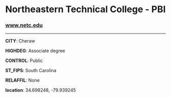 # Northeastern Technical College - PBI
### www.netc.edu
---
**CITY**: Cheraw

**HIGHDEG**: Associate degree

**CONTROL**: Public

**ST_FIPS**: South Carolina

**RELAFFIL**: None

**location**: 34.698248, -79.939245